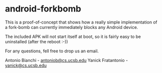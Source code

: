 android-forkbomb
================

This is a proof-of-concept that shows how a really simple implementation of a fork-bomb can currently immediately blocks any Android device.

The included APK will not start itself at boot, so it is fairly easy to be uninstalled (after the reboot :-))

For any questions, fell free to drop us an email.

Antonio Bianchi - antoniob@cs.ucsb.edu
Yanick Fratantonio - yanick@cs.ucsb.edu
